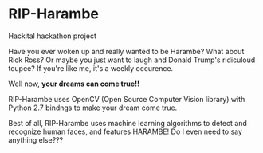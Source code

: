 # RIP-Harambe
Hackital hackathon project

Have you ever woken up and really wanted to be Harambe? What about Rick Ross? Or maybe you just want to laugh and Donald Trump's ridiculoud toupee? If you're like me, it's a weekly occurence.

Well now, **your dreams can come true!!**

RIP-Harambe uses OpenCV (Open Source Computer Vision library) with Python 2.7 bindngs to make your dream come true.

Best of all, RIP-Harambe uses machine learning algorithms to detect and recognize human faces, and features HARAMBE! Do I even need to say anything else???
